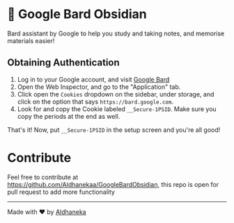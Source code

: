 # 💬 Google Bard Obsidian

Bard assistant by Google to help you study and taking notes, and memorise materials easier!

## Obtaining Authentication

1. Log in to your Google account, and visit [Google Bard](https://bard.google.com)
2. Open the Web Inspector, and go to the "Application" tab.
3. Click open the `Cookies` dropdown on the sidebar, under storage, and click on the option that says `https://bard.google.com`.
4. Look for and copy the Cookie labeled `__Secure-1PSID`. Make sure you copy the periods at the end as well.

That's it! Now, put `__Secure-1PSID` in the setup screen and you're all good!

# Contribute

Feel free to contribute at https://github.com/Aldhanekaa/GoogleBardObsidian, this repo is open for pull request to add more functionality

---

Made with ❤️ by [Aldhaneka](https://github.com/aldhanekaa)
